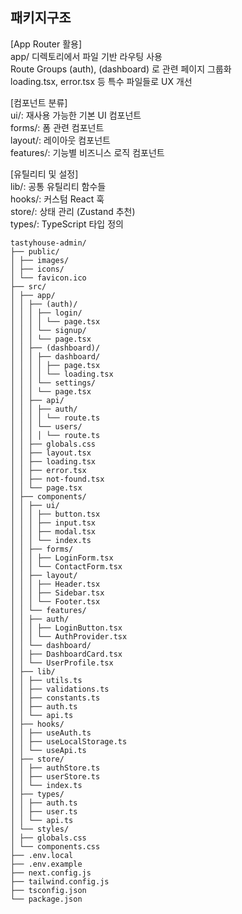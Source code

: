 ## 패키지구조

[App Router 활용]  
app/ 디렉토리에서 파일 기반 라우팅 사용  
Route Groups (auth), (dashboard) 로 관련 페이지 그룹화  
loading.tsx, error.tsx 등 특수 파일들로 UX 개선

[컴포넌트 분류]  
ui/: 재사용 가능한 기본 UI 컴포넌트  
forms/: 폼 관련 컴포넌트  
layout/: 레이아웃 컴포넌트  
features/: 기능별 비즈니스 로직 컴포넌트

[유틸리티 및 설정]  
lib/: 공통 유틸리티 함수들  
hooks/: 커스텀 React 훅  
store/: 상태 관리 (Zustand 추천)  
types/: TypeScript 타입 정의

```
tastyhouse-admin/
├── public/
│ ├── images/
│ ├── icons/
│ └── favicon.ico
├── src/
│ ├── app/
│ │ ├── (auth)/
│ │ │ ├── login/
│ │ │ │ └── page.tsx
│ │ │ └── signup/
│ │ │ └── page.tsx
│ │ ├── (dashboard)/
│ │ │ ├── dashboard/
│ │ │ │ ├── page.tsx
│ │ │ │ └── loading.tsx
│ │ │ └── settings/
│ │ │ └── page.tsx
│ │ ├── api/
│ │ │ ├── auth/
│ │ │ │ └── route.ts
│ │ │ └── users/
│ │ │ │ └── route.ts
│ │ ├── globals.css
│ │ ├── layout.tsx
│ │ ├── loading.tsx
│ │ ├── error.tsx
│ │ ├── not-found.tsx
│ │ └── page.tsx
│ ├── components/
│ │ ├── ui/
│ │ │ ├── button.tsx
│ │ │ ├── input.tsx
│ │ │ ├── modal.tsx
│ │ │ └── index.ts
│ │ ├── forms/
│ │ │ ├── LoginForm.tsx
│ │ │ └── ContactForm.tsx
│ │ ├── layout/
│ │ │ ├── Header.tsx
│ │ │ ├── Sidebar.tsx
│ │ │ └── Footer.tsx
│ │ └── features/
│ │ ├── auth/
│ │ │ ├── LoginButton.tsx
│ │ │ └── AuthProvider.tsx
│ │ └── dashboard/
│ │ ├── DashboardCard.tsx
│ │ └── UserProfile.tsx
│ ├── lib/
│ │ ├── utils.ts
│ │ ├── validations.ts
│ │ ├── constants.ts
│ │ ├── auth.ts
│ │ └── api.ts
│ ├── hooks/
│ │ ├── useAuth.ts
│ │ ├── useLocalStorage.ts
│ │ └── useApi.ts
│ ├── store/
│ │ ├── authStore.ts
│ │ ├── userStore.ts
│ │ └── index.ts
│ ├── types/
│ │ ├── auth.ts
│ │ ├── user.ts
│ │ └── api.ts
│ └── styles/
│ ├── globals.css
│ └── components.css
├── .env.local
├── .env.example
├── next.config.js
├── tailwind.config.js
├── tsconfig.json
└── package.json
```
